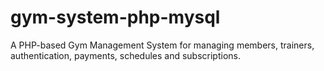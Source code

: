 # gym-system-php-mysql
A PHP-based Gym Management System for managing members, trainers, authentication, payments, schedules and subscriptions.
